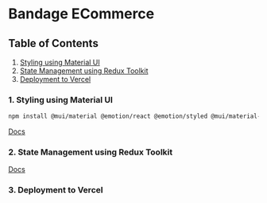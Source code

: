 # Bandage ECommerce

## Table of Contents

1. [Styling using Material UI](#1-styling-using-material-ui)
2. [State Management using Redux Toolkit](#2-state-management-using-redux-toolkit)
3. [Deployment to Vercel](#3-deployment-to-vercel)

### 1. Styling using Material UI

```bash
npm install @mui/material @emotion/react @emotion/styled @mui/material-nextjs @emotion/cache
```

[Docs](https://mui.com/material-ui/guides/nextjs/)

### 2. State Management using Redux Toolkit

[Docs](https://redux-toolkit.js.org/introduction/getting-started)

### 3. Deployment to Vercel
